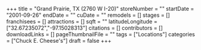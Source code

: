 +++
title = "Grand Prairie, TX (2760 W I-20)"
storeNumber = ""
startDate = "2001-09-26"
endDate = ""
cuDate = ""
remodels = []
stages = []
franchisees = []
attractions = []
sqft = ""
latitudeLongitude = ["32.67235072","-97.15028313"]
citations = []
contributors = []
downloadLinks = []
pageThumbnailFile = ""
tags = ["Locations"]
categories = ["Chuck E. Cheese's"]
draft = false
+++

